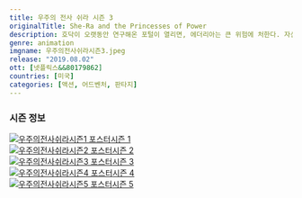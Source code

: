 ```yaml
---
title: 우주의 전사 쉬라 시즌 3
originalTitle: She-Ra and the Princesses of Power
description: 호닥이 오랫동안 연구해온 포털이 열리면, 에더리아는 큰 위험에 처한다. 자신의 과거가 알고 싶은 아도라와 복수를 원하는 캣트라. 둘은 황량한 크림슨 사막으로 향한다.
genre: animation
imgname: 우주의전사쉬라시즌3.jpeg
release: "2019.08.02"
ott: [넷플릭스&&80179862]
countries: [미국]
categories: [액션, 어드벤처, 판타지]
---
```


### 시즌 정보

<div class="season-list">
<div class="item">
<a href="/animation/
she-ra-and-the-princesses-of-power-s1" ><img src="/poster/우주의전사쉬라시즌1.jpeg" alt="우주의전사쉬라시즌1 포스터 ">시즌 1</a>
</div>

<div class="item">
<a href="/animation/she-ra-and-the-princesses-of-power-s2" ><img src="/poster/우주의전사쉬라시즌2.jpeg" alt="우주의전사쉬라시즌2 포스터 ">시즌 2</a>
</div>

<div class="item">
<a href="/animation/she-ra-and-the-princesses-of-power-s3" ><img src="/poster/우주의전사쉬라시즌3.jpeg" alt="우주의전사쉬라시즌3 포스터 ">시즌 3</a>
</div>

<div class="item">
<a href="/animation/she-ra-and-the-princesses-of-power-s4" ><img src="/poster/우주의전사쉬라시즌4.jpeg" alt="우주의전사쉬라시즌4 포스터 ">시즌 4</a>
</div>

<div class="item">
<a href="/animation/she-ra-and-the-princesses-of-power-s5" ><img src="/poster/우주의전사쉬라시즌5.jpeg" alt="우주의전사쉬라시즌5 포스터 ">시즌 5</a>
</div>
</div>
